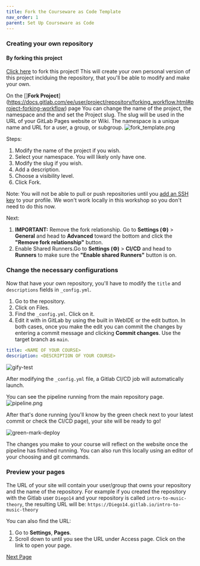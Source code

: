 ```yaml
---
title: Fork the Courseware as Code Template
nav_order: 1
parent: Set Up Courseware as Code
---
```


### Creating your own repository

#### By forking this project

[Click here](https://gitlab.com/e1171/edsigcon-courseware-template/-/forks/new) to fork this project!
This will create your own personal version of this project inclduing the repository, that you'll be able to modify and make your own.

On the []**Fork Project**](https://docs.gitlab.com/ee/user/project/repository/forking_workflow.html#project-forking-workflow) page   You can change the name of the project, the namespace and the and set the Project slug. The slug will be used in the URL of your GitLab Pages website or Wiki. The namespace is a unique name and URL for a user, a group, or subgroup.
![fork_template.png]({{site.baseurl}}/attached_files/images/fork_template.png)

Steps:
 1. Modify the name of the project if you wish.
 2. Select your namespace. You will likely only have one.
 3. Modify the slug if you wish.
 4. Add a description.
 5. Choose a visibility level.
 6. Click Fork.

 Note: You will not be able to pull or push repositories until you [add an SSH key](https://docs.gitlab.com/ee/administration/get_started.html#authentication) to your profile. We won't work locally in this workshop so you don't need to do this now.

Next:
1. **IMPORTANT:** Remove the fork relationship.
Go to **Settings (⚙)** > **General** and head to **Advanced** toward the bottom and click the **"Remove fork relationship"** button.
1. Enable Shared Runners.Go to **Settings (⚙)** > **CI/CD** and head to **Runners** to make sure the **"Enable shared Runners"** button is on.


### Change the necessary configurations

Now that have your own repository, you'll have to modify the `title` and `descriptions` fields in `_config.yml`.

1. Go to the repository.
2. Click on Files.
3. Find the `_config.yml`. Click on it.
4. Edit it with  in GitLab by using the built in WebIDE or the edit button. In both cases, once you make the edit you can commit the changes by entering a commit message and clicking **Commit changes**. Use the target branch as `main`.


```yaml
title: <NAME OF YOUR COURSE>
description: <DESCRIPTION OF YOUR COURSE>
```

![gify-test](https://i.imgur.com/BbSxkPE.gif)

After modifying the `_config.yml` file, a Gitlab CI/CD job will automatically launch.

You can see the pipeline running from the main repository page.
![pipeline.png]({{site.baseurl}}/attached_files/images/pipeline.png)


After that's done running (you'll know by the green check next to your latest commit or check the CI/CD page), your site will be ready to go!

![green-mark-deploy](https://i.imgur.com/r7DiXu2.png)

The changes you make to your course will reflect on the website once the pipeline has finished running.
You can also run this locally using an editor of your choosing and git commands.

### Preview your pages

The URL of your site will contain your user/group that owns your repository and the name of the repository.
For example if you created the repository with the Gitlab user `Diego14` and your repository is called `intro-to-music-theory`, the resulting URL will be: `https://Diego14.gitlab.io/intro-to-music-theory`

You can also find the URL:
1. Go to **Settings**, **Pages**.
1. Scroll down to until you see the URL under Access page. Click on the link to open your page.

[Next Page](https://devops-education.gitlab.io/cwac-workshop/course/content/)
